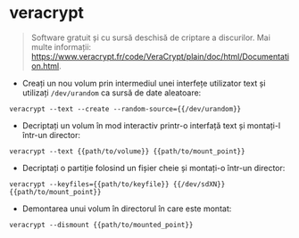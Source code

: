 # veracrypt

> Software gratuit și cu sursă deschisă de criptare a discurilor.
> Mai multe informații: <https://www.veracrypt.fr/code/VeraCrypt/plain/doc/html/Documentation.html>.

- Creați un nou volum prin intermediul unei interfețe utilizator text și utilizați `/dev/urandom` ca sursă de date aleatoare:

`veracrypt --text --create --random-source={{/dev/urandom}}`

- Decriptați un volum în mod interactiv printr-o interfață text și montați-l într-un director:

`veracrypt --text {{path/to/volume}} {{path/to/mount_point}}`

- Decriptați o partiție folosind un fișier cheie și montați-o într-un director:

`veracrypt --keyfiles={{path/to/keyfile}} {{/dev/sdXN}} {{path/to/mount_point}}`

- Demontarea unui volum în directorul în care este montat:

`veracrypt --dismount {{path/to/mounted_point}}`

